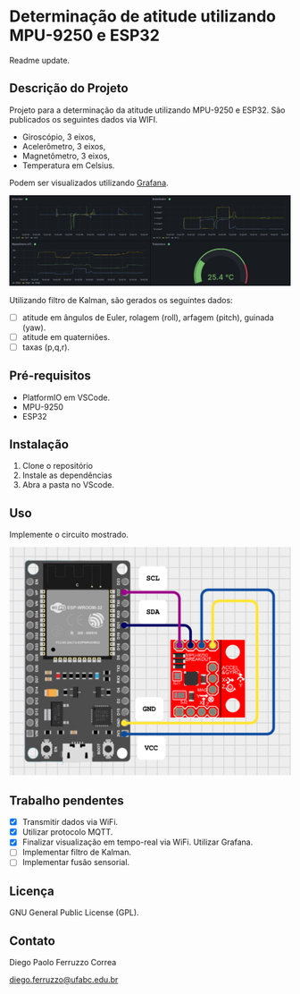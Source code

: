# Determinação de atitude utilizando MPU-9250 e ESP32
Readme update.
## Descrição do Projeto

Projeto para a determinação da atitude utilizando MPU-9250 e ESP32. São publicados os seguintes dados via WIFI.

* Giroscópio, 3 eixos,
* Acelerômetro, 3 eixos,
* Magnetômetro, 3 eixos,
* Temperatura em Celsius.

Podem ser visualizados utilizando [Grafana](https://grafana.com/grafana/download?pg=get&plcmt=selfmanaged-box1-cta1).

![grafana-screenshot.jpeg](grafana-screenshot.jpeg)

Utilizando filtro de Kalman, são gerados os seguintes dados:

* [ ] atitude em ângulos de Euler, rolagem (roll), arfagem (pitch), guinada (yaw).
* [ ] atitude em quaterniões.
* [ ] taxas (p,q,r).

## Pré-requisitos

* PlatformIO em VSCode.
* MPU-9250
* ESP32

## Instalação

1. Clone o repositório
2. Instale as dependências
3. Abra a pasta no VScode.

## Uso

Implemente o circuito mostrado.

![Diagrama do circuito](circuit_diagram.png)

## Trabalho pendentes

* [x] Transmitir dados via WiFi.
* [x] Utilizar protocolo MQTT.
* [x] Finalizar visualização em tempo-real via WiFi. Utilizar Grafana.
* [ ] Implementar filtro de Kalman.
* [ ] Implementar fusão sensorial.

## Licença

GNU General Public License (GPL).

## Contato

Diego Paolo Ferruzzo Correa

diego.ferruzzo@ufabc.edu.br
